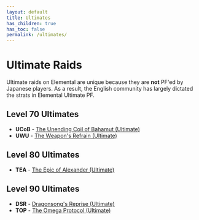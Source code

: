 ```yaml
---
layout: default
title: Ultimates
has_children: true
has_toc: false
permalink: /ultimates/
---
```


# Ultimate Raids

Ultimate raids on Elemental are unique because they are **not** PF'ed by Japanese players. As a result, the English community has largely dictated the strats in Elemental Ultimate PF.

## Level 70 Ultimates

- **UCoB** - [The Unending Coil of Bahamut (Ultimate)](ucob/README.md)
- **UWU** - [The Weapon's Refrain (Ultimate)](uwu/README.md)

## Level 80 Ultimates

- **TEA** - [The Epic of Alexander (Ultimate)](tea/README.md)

## Level 90 Ultimates

- **DSR** - [Dragonsong's Reprise (Ultimate)](dsr/00_index/index.en.md)
- **TOP** - [The Omega Protocol (Ultimate)](top/README.md)